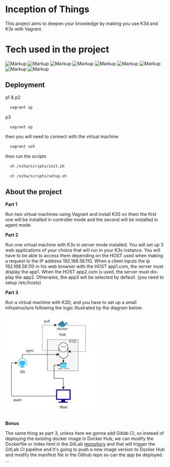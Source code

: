 
# Inception of Things

This project aims to deepen your knowledge by making you use K3d and K3s with
Vagrant.

# Tech used in the project

![Markup](https://img.shields.io/badge/Vagrant-1868F2?style=for-the-badge&logo=Vagrant&logoColor=white)
![Markup](https://img.shields.io/badge/Argo%20CD-1e0b3e?style=for-the-badge&logo=argo&logoColor=#d16044) 
![Markup](https://img.shields.io/badge/kubernetes-326ce5.svg?&style=for-the-badge&logo=kubernetes&logoColor=white)
![Markup](https://img.shields.io/badge/GitHub-100000?style=for-the-badge&logo=github&logoColor=white) 
![Markup](https://img.shields.io/badge/Rancher-0075A8?style=for-the-badge&logo=rancher&logoColor=white) 
![Markup](https://img.shields.io/badge/GitLab-330F63?style=for-the-badge&logo=gitlab&logoColor=white) 
![Markup](https://img.shields.io/badge/Nginx-009639?style=for-the-badge&logo=nginx&logoColor=white) 
![Markup](https://img.shields.io/badge/Docker-2CA5E0?style=for-the-badge&logo=docker&logoColor=white) 
![Markup](https://img.shields.io/badge/Cent%20OS-262577?style=for-the-badge&logo=CentOS&logoColor=white) 

## Deployment

p1 & p2

```bash
  vagrant up
```

p3

```bash
  vagrant up
```

then you will need to connect with the virtual machine

```bash
  vagrant ssh
```
then run the scripts
```bash
  sh /scha/scripts/init.sh
```
```bash
  sh /scha/scripts/setup.sh
```



## About the project

**Part 1**

Run two virtual machines using Vagrant and install K3S on them
the first one will be installed in controller mode and the second will be installed in agent mode.

**Part 2**

Run one virtual machine with K3s in server mode installed. You will set up 3 web applications of your choice that will run in your K3s instance.
You will have to be able to access them depending on the HOST used when making a request to the IP address 192.168.56.110.
When a client inputs the ip 192.168.56.110 in his web browser with the HOST app1.com,
the server must display the app1. When the HOST app2.com is used, the server must dis-
play the app2. Otherwise, the app3 will be selected by default. (you need to setup /etc/hosts)

**Part 3**

Run a virtual machine with K3D, and you have to set up a small infrastructure following the logic illustrated by the diagram below:

![](https://github.com/chahid001/Inception-of-Things/blob/main/assets/Screenshot%20from%202023-07-09%2017-32-58.png)

**Bonus**

The same thing as part 3, unless here we gonna add Gitlab CI, so instead of deploying the existing 
docker image in Docker Hub, we can modify the Dockerfile or index.html in the GitLab [repository](https://gitlab.com/chahid001/iot-bonus)
and that will trigger the GitLab CI pipeline and it's going to push a new image version to Docker Hub and modify the manifest file in the Github repo so can 
the app be deployed.
...
    


    




